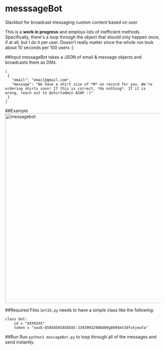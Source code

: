 # messsageBot
Slackbot for broadcast messaging custom content based on user

This is a **work in progress** and employs lots of inefficient methods. Specifically, there's a loop through the object that should only happen once, if at all, but I do it per user. Doesn't really matter since the whole run took about 10 seconds per 100 users :)

##Input
messageBot takes a JSON of email & message objects and broadcasts them as DMs.
```
[
 {
   "email": "email@gmail.com",
   "message": "We have a shirt size of *M* on record for you. We're ordering shirts soon! If this is correct, *do nothing*. If it is wrong, reach out to @shirtadmin ASAP :)"
 }
]
```

##Example
<img width="616" alt="messagebot" src="https://cloud.githubusercontent.com/assets/7699842/22322041/11827898-e34e-11e6-8097-0fe09624a508.png">

##Required Files
```botId.py``` needs to have a simple class like the following:
```
class bot:
	id = "XXXXXXX"
	token = "xoxb-85858585858585-33939932908d09g8094mt3dfskjewfa"
```

##Run
Run ```python3 messageBot.py``` to loop through all of the messages and send instantly.
